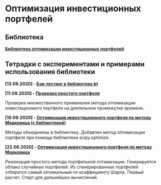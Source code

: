 # Оптимизация инвестиционных портфелей

## Библиотека

**[Библиотека оптимизации инвестиционных портфелей ](portfOptim)**

## Тетрадки с экспериментами и примерами использования библиотеки

**[13.09.2020] - [Бэк-тестинг в библиотеке bt](bt_starting.ipynb)**

**[11.09.2020] - [Проверка простого портфеля](%D0%BF%D1%80%D0%BE%D0%B2%D0%B5%D1%80%D0%BA%D0%B0_%D0%BF%D1%80%D0%BE%D1%81%D1%82%D0%BE%D0%B3%D0%BE_%D0%BF%D0%BE%D1%80%D1%82%D1%84%D0%B5%D0%BB%D1%8F.ipynb)**

 Проверка множественного применения метода оптимизации инвестиционного портфеля на длительном промежутке времени.

**[10.09.2020] - [Оптимизация инвестиционного портфеля по методу Марковица (с библиотекой)](%D0%BF%D1%80%D0%BE%D1%81%D1%82%D0%BE%D0%B9_%D0%BF%D0%BE%D1%80%D1%82%D1%84%D0%B5%D0%BB%D1%8C_(%D1%81_%D0%B1%D0%B8%D0%B1%D0%BB%D0%B8%D0%BE%D1%82%D0%B5%D0%BA%D0%BE%D0%B9).ipynb)**

Методы объединены в библиотеку. Добавлен метод оптимизации портфеля при помощи библиотеки scipy.optimize.


**[22.08.2020] - [Оптимизация инвестиционного портфеля по методу Марковица](%D0%BF%D1%80%D0%BE%D1%81%D1%82%D0%BE%D0%B9_%D0%BF%D0%BE%D1%80%D1%82%D1%84%D0%B5%D0%BB%D1%8C.ipynb)**

Реализация простого метода портфельной оптимизации. Генерируется облако случайных портфелей. Из сгенерированных портфелей отбирется самый оптимальный по коэффициенту Шарпа. Первый расчет. Старт для дальнейших вычислений.
